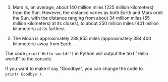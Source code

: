 1. Mars is, on average, about 140 million miles (225 million kilometers) from the Sun. However, the distance varies as both Earth and Mars orbit the Sun, with the distance ranging from about 34 million miles (55 million kilometers) at its closest, to about 250 million miles (401 million kilometers) at its farthest.

2. The Moon is approximately 238,855 miles (approximately 384,400 kilometers) away from Earth.

The code `print('Hello world!')` in Python will output the text "Hello world!" to the console.

If you want to make it say "Goodbye", you can change the code to `print('Goodbye')`.